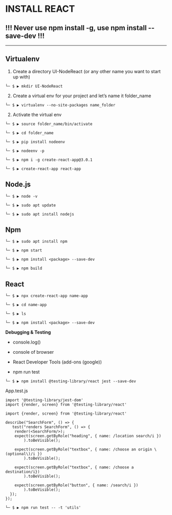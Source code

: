                                              
# INSTALL REACT


## !!! Never use npm install -g, use npm install --save-dev !!!

---

## Virtualenv

1. Create a directory UI-NodeReact (or any other name you want to start up with)

`└─ $ ▶ mkdir UI-NodeReact`

2. Create a virtual env for your project and let’s name it folder_name

`└─ $ ▶ virtualenv --no-site-packages name_folder`

2. Activate the virtual env

`└─ $ ▶ source folder_name/bin/activate`

`└─ $ ▶ cd folder_name`

`└─ $ ▶ pip install nodeenv`

`└─ $ ▶ nodeenv -p`

`└─ $ ▶ npm i -g create-react-app@3.0.1`

`└─ $ ▶ create-react-app react-app`


## Node.js

`└─ $ ▶ node -v`

`└─ $ ▶ sudo apt update`

`└─ $ ▶ sudo apt install nodejs`


## Npm

`└─ $ ▶ sudo apt install npm`

`└─ $ ▶ npm start`

`└─ $ ▶ npm install <package> --save-dev`

`└─ $ ▶ npm build`


## React

`└─ $ ▶ npx create-react-app name-app`

`└─ $ ▶ cd name-app`

`└─ $ ▶ ls`

`└─ $ ▶ npm install <package> --save-dev`


**Debugging & Testing**

- console.log()

- console of browser

- React Developer Tools (add-ons (google))

- npm run test


`└─ $ ▶ npm install @testing-library/react jest --save-dev`

App.test.js

```
import '@testing-library/jest-dom'
import {render, screen} from '@testing-library/react'
```

```
import {render, screen} from '@testing-library/react'

describe("SearchForm", () => {
   test("renders SearchForm", () => {
    render(<SearchForm/>);
    expect(screen.getByRole("heading", { name: /location search/i })
        ).toBeVisible();
        
    expect(screen.getByRole("textbox", { name: /choose an origin \(optional\)/i })
        ).toBeVisible();

    expect(screen.getByRole("textbox", { name: /choose a destination/i})
        ).toBeVisible();
        
    expect(screen.getByRole("button", { name: /search/i })
        ).toBeVisible();
  });
});
```

`└─ $ ▶ npm run test -- -t 'utils'`
